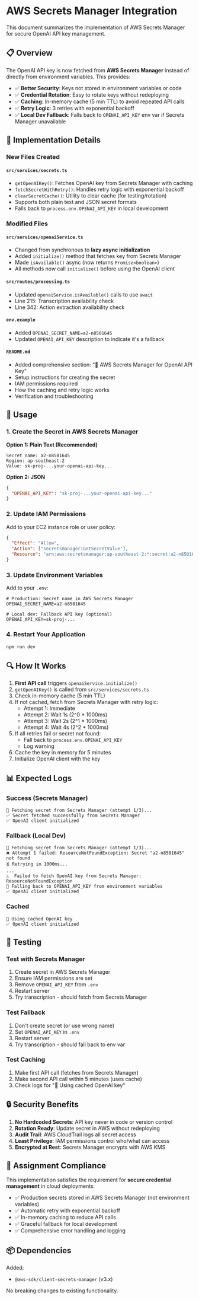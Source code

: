 # AWS Secrets Manager Integration

This document summarizes the implementation of AWS Secrets Manager for secure OpenAI API key management.

## 📋 Overview

The OpenAI API key is now fetched from **AWS Secrets Manager** instead of directly from environment variables. This provides:

- ✅ **Better Security**: Keys not stored in environment variables or code
- ✅ **Credential Rotation**: Easy to rotate keys without redeploying
- ✅ **Caching**: In-memory cache (5 min TTL) to avoid repeated API calls
- ✅ **Retry Logic**: 3 retries with exponential backoff
- ✅ **Local Dev Fallback**: Falls back to `OPENAI_API_KEY` env var if Secrets Manager unavailable

## 🔧 Implementation Details

### New Files Created

#### `src/services/secrets.ts`
- `getOpenAIKey()`: Fetches OpenAI key from Secrets Manager with caching
- `fetchSecretWithRetry()`: Handles retry logic with exponential backoff
- `clearSecretCache()`: Utility to clear cache (for testing/rotation)
- Supports both plain text and JSON secret formats
- Falls back to `process.env.OPENAI_API_KEY` in local development

### Modified Files

#### `src/services/openaiService.ts`
- Changed from synchronous to **lazy async initialization**
- Added `initialize()` method that fetches key from Secrets Manager
- Made `isAvailable()` async (now returns `Promise<boolean>`)
- All methods now call `initialize()` before using the OpenAI client

#### `src/routes/processing.ts`
- Updated `openaiService.isAvailable()` calls to use `await`
- Line 215: Transcription availability check
- Line 342: Action extraction availability check

#### `env.example`
- Added `OPENAI_SECRET_NAME=a2-n8501645`
- Updated `OPENAI_API_KEY` description to indicate it's a fallback

#### `README.md`
- Added comprehensive section: "🔐 AWS Secrets Manager for OpenAI API Key"
- Setup instructions for creating the secret
- IAM permissions required
- How the caching and retry logic works
- Verification and troubleshooting

## 🚀 Usage

### 1. Create the Secret in AWS Secrets Manager

**Option 1: Plain Text (Recommended)**
```
Secret name: a2-n8501645
Region: ap-southeast-2
Value: sk-proj-...your-openai-api-key...
```

**Option 2: JSON**
```json
{
  "OPENAI_API_KEY": "sk-proj-...your-openai-api-key..."
}
```

### 2. Update IAM Permissions

Add to your EC2 instance role or user policy:
```json
{
  "Effect": "Allow",
  "Action": ["secretsmanager:GetSecretValue"],
  "Resource": "arn:aws:secretsmanager:ap-southeast-2:*:secret:a2-n8501645-*"
}
```

### 3. Update Environment Variables

Add to your `.env`:
```env
# Production: Secret name in AWS Secrets Manager
OPENAI_SECRET_NAME=a2-n8501645

# Local dev: Fallback API key (optional)
OPENAI_API_KEY=sk-proj-...
```

### 4. Restart Your Application

```bash
npm run dev
```

## 🔍 How It Works

1. **First API call** triggers `openaiService.initialize()`
2. `getOpenAIKey()` is called from `src/services/secrets.ts`
3. Check in-memory cache (5 min TTL)
4. If not cached, fetch from Secrets Manager with retry logic:
   - Attempt 1: Immediate
   - Attempt 2: Wait 1s (2^0 * 1000ms)
   - Attempt 3: Wait 2s (2^1 * 1000ms)
   - Attempt 4: Wait 4s (2^2 * 1000ms)
5. If all retries fail or secret not found:
   - Fall back to `process.env.OPENAI_API_KEY`
   - Log warning
6. Cache the key in memory for 5 minutes
7. Initialize OpenAI client with the key

## 📊 Expected Logs

### Success (Secrets Manager)
```
📡 Fetching secret from Secrets Manager (attempt 1/3)...
✅ Secret fetched successfully from Secrets Manager
✅ OpenAI client initialized
```

### Fallback (Local Dev)
```
📡 Fetching secret from Secrets Manager (attempt 1/3)...
❌ Attempt 1 failed: ResourceNotFoundException: Secret "a2-n8501645" not found
⏳ Retrying in 1000ms...
...
⚠️  Failed to fetch OpenAI key from Secrets Manager: ResourceNotFoundException
🔄 Falling back to OPENAI_API_KEY from environment variables
✅ OpenAI client initialized
```

### Cached
```
🔑 Using cached OpenAI key
✅ OpenAI client initialized
```

## 🧪 Testing

### Test with Secrets Manager
1. Create secret in AWS Secrets Manager
2. Ensure IAM permissions are set
3. Remove `OPENAI_API_KEY` from `.env`
4. Restart server
5. Try transcription - should fetch from Secrets Manager

### Test Fallback
1. Don't create secret (or use wrong name)
2. Set `OPENAI_API_KEY` in `.env`
3. Restart server
4. Try transcription - should fall back to env var

### Test Caching
1. Make first API call (fetches from Secrets Manager)
2. Make second API call within 5 minutes (uses cache)
3. Check logs for "🔑 Using cached OpenAI key"

## 🔒 Security Benefits

1. **No Hardcoded Secrets**: API key never in code or version control
2. **Rotation Ready**: Update secret in AWS without redeploying
3. **Audit Trail**: AWS CloudTrail logs all secret access
4. **Least Privilege**: IAM permissions control who/what can access
5. **Encrypted at Rest**: Secrets Manager encrypts with AWS KMS

## 🎯 Assignment Compliance

This implementation satisfies the requirement for **secure credential management** in cloud deployments:

- ✅ Production secrets stored in AWS Secrets Manager (not environment variables)
- ✅ Automatic retry with exponential backoff
- ✅ In-memory caching to reduce API calls
- ✅ Graceful fallback for local development
- ✅ Comprehensive error handling and logging

## 📦 Dependencies

Added:
- `@aws-sdk/client-secrets-manager` (v3.x)

No breaking changes to existing functionality.

